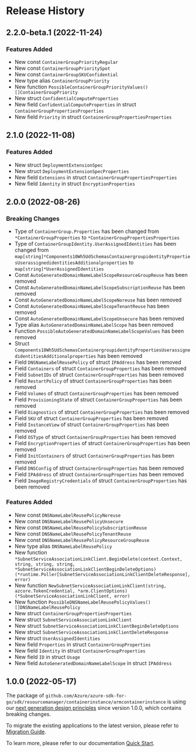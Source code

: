 # Release History

## 2.2.0-beta.1 (2022-11-24)
### Features Added

- New const `ContainerGroupPriorityRegular`
- New const `ContainerGroupPrioritySpot`
- New const `ContainerGroupSKUConfidential`
- New type alias `ContainerGroupPriority`
- New function `PossibleContainerGroupPriorityValues() []ContainerGroupPriority`
- New struct `ConfidentialComputeProperties`
- New field `ConfidentialComputeProperties` in struct `ContainerGroupPropertiesProperties`
- New field `Priority` in struct `ContainerGroupPropertiesProperties`


## 2.1.0 (2022-11-08)
### Features Added

- New struct `DeploymentExtensionSpec`
- New struct `DeploymentExtensionSpecProperties`
- New field `Extensions` in struct `ContainerGroupPropertiesProperties`
- New field `Identity` in struct `EncryptionProperties`


## 2.0.0 (2022-08-26)
### Breaking Changes

- Type of `ContainerGroup.Properties` has been changed from `*ContainerGroupProperties` to `*ContainerGroupPropertiesProperties`
- Type of `ContainerGroupIdentity.UserAssignedIdentities` has been changed from `map[string]*Components10Wh5UdSchemasContainergroupidentityPropertiesUserassignedidentitiesAdditionalproperties` to `map[string]*UserAssignedIdentities`
- Const `AutoGeneratedDomainNameLabelScopeResourceGroupReuse` has been removed
- Const `AutoGeneratedDomainNameLabelScopeSubscriptionReuse` has been removed
- Const `AutoGeneratedDomainNameLabelScopeNoreuse` has been removed
- Const `AutoGeneratedDomainNameLabelScopeTenantReuse` has been removed
- Const `AutoGeneratedDomainNameLabelScopeUnsecure` has been removed
- Type alias `AutoGeneratedDomainNameLabelScope` has been removed
- Function `PossibleAutoGeneratedDomainNameLabelScopeValues` has been removed
- Struct `Components10Wh5UdSchemasContainergroupidentityPropertiesUserassignedidentitiesAdditionalproperties` has been removed
- Field `DNSNameLabelReusePolicy` of struct `IPAddress` has been removed
- Field `Containers` of struct `ContainerGroupProperties` has been removed
- Field `SubnetIDs` of struct `ContainerGroupProperties` has been removed
- Field `RestartPolicy` of struct `ContainerGroupProperties` has been removed
- Field `Volumes` of struct `ContainerGroupProperties` has been removed
- Field `ProvisioningState` of struct `ContainerGroupProperties` has been removed
- Field `Diagnostics` of struct `ContainerGroupProperties` has been removed
- Field `SKU` of struct `ContainerGroupProperties` has been removed
- Field `InstanceView` of struct `ContainerGroupProperties` has been removed
- Field `OSType` of struct `ContainerGroupProperties` has been removed
- Field `EncryptionProperties` of struct `ContainerGroupProperties` has been removed
- Field `InitContainers` of struct `ContainerGroupProperties` has been removed
- Field `DNSConfig` of struct `ContainerGroupProperties` has been removed
- Field `IPAddress` of struct `ContainerGroupProperties` has been removed
- Field `ImageRegistryCredentials` of struct `ContainerGroupProperties` has been removed

### Features Added

- New const `DNSNameLabelReusePolicyNoreuse`
- New const `DNSNameLabelReusePolicyUnsecure`
- New const `DNSNameLabelReusePolicySubscriptionReuse`
- New const `DNSNameLabelReusePolicyTenantReuse`
- New const `DNSNameLabelReusePolicyResourceGroupReuse`
- New type alias `DNSNameLabelReusePolicy`
- New function `*SubnetServiceAssociationLinkClient.BeginDelete(context.Context, string, string, string, *SubnetServiceAssociationLinkClientBeginDeleteOptions) (*runtime.Poller[SubnetServiceAssociationLinkClientDeleteResponse], error)`
- New function `NewSubnetServiceAssociationLinkClient(string, azcore.TokenCredential, *arm.ClientOptions) (*SubnetServiceAssociationLinkClient, error)`
- New function `PossibleDNSNameLabelReusePolicyValues() []DNSNameLabelReusePolicy`
- New struct `ContainerGroupPropertiesProperties`
- New struct `SubnetServiceAssociationLinkClient`
- New struct `SubnetServiceAssociationLinkClientBeginDeleteOptions`
- New struct `SubnetServiceAssociationLinkClientDeleteResponse`
- New struct `UserAssignedIdentities`
- New field `Properties` in struct `ContainerGroupProperties`
- New field `Identity` in struct `ContainerGroupProperties`
- New field `ID` in struct `Usage`
- New field `AutoGeneratedDomainNameLabelScope` in struct `IPAddress`


## 1.0.0 (2022-05-17)

The package of `github.com/Azure/azure-sdk-for-go/sdk/resourcemanager/containerinstance/armcontainerinstance` is using our [next generation design principles](https://azure.github.io/azure-sdk/general_introduction.html) since version 1.0.0, which contains breaking changes.

To migrate the existing applications to the latest version, please refer to [Migration Guide](https://aka.ms/azsdk/go/mgmt/migration).

To learn more, please refer to our documentation [Quick Start](https://aka.ms/azsdk/go/mgmt).